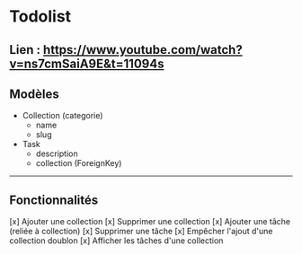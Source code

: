 # Todolist
Lien : https://www.youtube.com/watch?v=ns7cmSaiA9E&t=11094s
---
## Modèles
- Collection (categorie)
    - name
    - slug
- Task
    - description
    - collection (ForeignKey) 

---
## Fonctionnalités
[x] Ajouter une collection
[x] Supprimer une collection
[x] Ajouter une tâche (reliée à collection)
[x] Supprimer une tâche
[x] Empêcher l'ajout d'une collection doublon
[x] Afficher les tâches d'une collection

